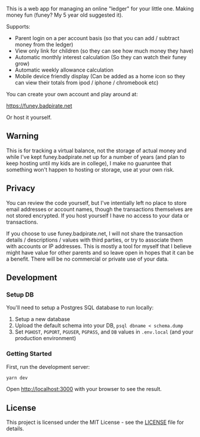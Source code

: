 This is a web app for managing an online "ledger" for your little one.  Making money fun (funey?  My 5 year old suggested it).

Supports:

*  Parent login on a per account basis (so that you can add / subtract money from the ledger)
*  View only link for children (so they can see how much money they have)
*  Automatic monthly interest calculation (So they can watch their funey grow)
*  Automatic weekly allowance calculation
*  Mobile device friendly display (Can be added as a home icon so they can view their totals from ipod / iphone / chromebook etc)

You can create your own account and play around at:

https://funey.badpirate.net

Or host it yourself.

## Warning

This is for tracking a virtual balance, not the storage of actual money and while I've kept funey.badpirate.net 
up for a number of years (and plan to keep hosting until my kids are in college), I
make no guaruntee that something won't happen to hosting or storage, use at your own risk.

## Privacy

You can review the code yourself, but I've intentially left no place to store email addresses or account names,
though the transactions themselves are not stored encrypted. If you host yourself I have no access to your data
or transactions.

If you choose to use funey.badpirate.net, I will not share the transaction details / descriptions / values with
third parties, or try to associate them with accounts or IP addresses.  This is mostly a tool for myself that
I believe might have value for other parents and so leave open in hopes that it can be a benefit.  There will be 
no commercial or private use of your data.

## Development

### Setup DB

You'll need to setup a Postgres SQL database to run locally:

1.  Setup a new database
2.  Upload the default schema into your DB, `psql dbname < schema.dump`
3.  Set `PGHOST`, `PGPORT`, `PGUSER`, `PGPASS`, and `DB` values in `.env.local` (and your production environment)

### Getting Started

First, run the development server:

```bash
yarn dev
```

Open [http://localhost:3000](http://localhost:3000) with your browser to see the result.

## License

This project is licensed under the MIT License - see the [LICENSE](LICENSE) file for details.